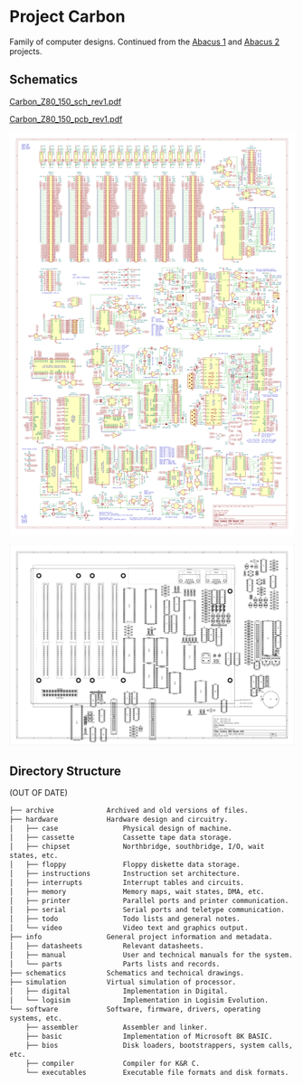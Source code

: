 # Project Carbon

Family of computer designs.
Continued from the [Abacus 1](https://github.com/Julesc013/abacus-1) and [Abacus 2](https://github.com/Julesc013/abacus-2) projects.

## Schematics

[Carbon_Z80_150_sch_rev1.pdf](https://github.com/Julesc013/project-carbon/blob/main/schematics/Carbon_Z80/export/Carbon_Z80_150_sch_rev1.pdf)

[Carbon_Z80_150_pcb_rev1.pdf](https://github.com/Julesc013/project-carbon/blob/main/schematics/Carbon_Z80/export/Carbon_Z80_150_pcb_rev1.pdf)

![Carbon_Z80_150_sch_rev1.png](https://github.com/Julesc013/project-carbon/blob/main/schematics/Carbon_Z80/export/Carbon_Z80_150_sch_rev1.png)

![Carbon_Z80_150_pcb_rev1.png](https://github.com/Julesc013/project-carbon/blob/main/schematics/Carbon_Z80/export/Carbon_Z80_150_pcb_rev1.png)

## Directory Structure

(OUT OF DATE)

```
├── archive             Archived and old versions of files.
├── hardware            Hardware design and circuitry.
│   ├── case                Physical design of machine.
│   ├── cassette            Cassette tape data storage.
│   ├── chipset             Northbridge, southbridge, I/O, wait states, etc.
│   ├── floppy              Floppy diskette data storage.
│   ├── instructions        Instruction set architecture.
│   ├── interrupts          Interrupt tables and circuits.
│   ├── memory              Memory maps, wait states, DMA, etc.
│   ├── printer             Parallel ports and printer communication.
│   ├── serial              Serial ports and teletype communication.
│   ├── todo                Todo lists and general notes.
│   └── video               Video text and graphics output.
├── info                General project information and metadata.
│   ├── datasheets          Relevant datasheets.
│   ├── manual              User and technical manuals for the system.
│   └── parts               Parts lists and records.
├── schematics          Schematics and technical drawings.
├── simulation          Virtual simulation of processor.
│   ├── digital             Implementation in Digital.
│   └── logisim             Implementation in Logisim Evolution.   
└── software            Software, firmware, drivers, operating systems, etc.
    ├── assembler           Assembler and linker.
    ├── basic               Implementation of Microsoft 8K BASIC.
    ├── bios                Disk loaders, bootstrappers, system calls, etc.
    ├── compiler            Compiler for K&R C.
    └── executables         Executable file formats and disk formats.
```

